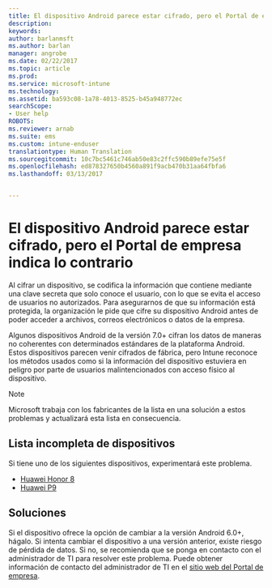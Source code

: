 ```yaml
---
title: El dispositivo Android parece estar cifrado, pero el Portal de empresa indica lo contrario
description: 
keywords: 
author: barlanmsft
ms.author: barlan
manager: angrobe
ms.date: 02/22/2017
ms.topic: article
ms.prod: 
ms.service: microsoft-intune
ms.technology: 
ms.assetid: ba593c08-1a78-4013-8525-b45a948772ec
searchScope:
- User help
ROBOTS: 
ms.reviewer: arnab
ms.suite: ems
ms.custom: intune-enduser
translationtype: Human Translation
ms.sourcegitcommit: 10c7bc5461c746ab50e83c2ffc590b89efe75e5f
ms.openlocfilehash: ed878327650b4560a891f9acb470b31aa64fbfa6
ms.lasthandoff: 03/13/2017


---
```



# <a name="your-android-device-seems-to-be-encrypted-but-company-portal-says-otherwise"></a>El dispositivo Android parece estar cifrado, pero el Portal de empresa indica lo contrario

Al cifrar un dispositivo, se codifica la información que contiene mediante una clave secreta que solo conoce el usuario, con lo que se evita el acceso de usuarios no autorizados. Para asegurarnos de que su información está protegida, la organización le pide que cifre su dispositivo Android antes de poder acceder a archivos, correos electrónicos o datos de la empresa.

Algunos dispositivos Android de la versión 7.0+ cifran los datos de maneras no coherentes con determinados estándares de la plataforma Android. Estos dispositivos parecen venir cifrados de fábrica, pero Intune reconoce los métodos usados como si la información del dispositivo estuviera en peligro por parte de usuarios malintencionados con acceso físico al dispositivo.

> [!Note]
> Microsoft trabaja con los fabricantes de la lista en una solución a estos problemas y actualizará esta lista en consecuencia. 

## <a name="an-incomplete-list-of-devices"></a>Lista incompleta de dispositivos

Si tiene uno de los siguientes dispositivos, experimentará este problema.

- [Huawei Honor 8](http://consumer.huawei.com/en/support/mobile-phones/honor8_en-sup.htm)
- [Huawei P9](http://consumer.huawei.com/mobile-phones/p9/index.html)

## <a name="solutions"></a>Soluciones

Si el dispositivo ofrece la opción de cambiar a la versión Android 6.0+, hágalo. Si intenta cambiar el dispositivo a una versión anterior, existe riesgo de pérdida de datos. Si no, se recomienda que se ponga en contacto con el administrador de TI para resolver este problema. Puede obtener información de contacto del administrador de TI en el [sitio web del Portal de empresa](http://portal.manage.microsoft.com).

